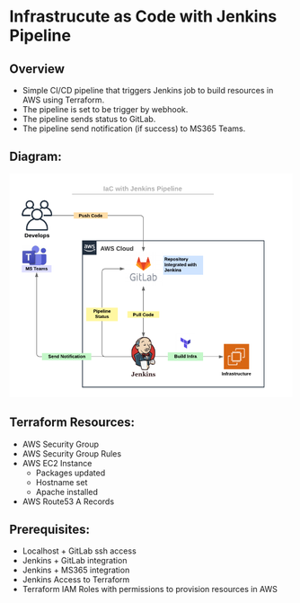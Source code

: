 # Infrastrucute as Code with Jenkins Pipeline 

## Overview

- Simple CI/CD pipeline that triggers Jenkins job to build resources in AWS using Terraform. 
- The pipeline is set to be trigger by webhook. 
- The pipeline sends status to GitLab. 
- The pipeline send notification (if success) to MS365 Teams.

## Diagram:
<img src="img/diagram.png" alt="diagram" class="center"/>

## Terraform Resources:

- AWS Security Group
- AWS Security Group Rules
- AWS EC2 Instance
    - Packages updated
    - Hostname set
    - Apache installed 
- AWS Route53 A Records

## Prerequisites: 

- Localhost + GitLab ssh access
- Jenkins + GitLab integration 
- Jenkins + MS365 integration
- Jenkins Access to Terraform
- Terraform IAM Roles with permissions to provision resources in AWS

